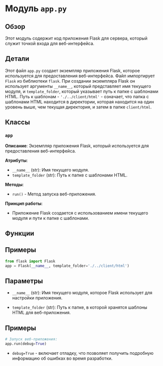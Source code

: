 # Модуль `app.py`

## Обзор

Этот модуль содержит код приложения Flask для сервера, который служит точкой входа для веб-интерфейса. 

## Детали

Этот файл `app.py`  создает экземпляр приложения Flask, которое используется для предоставления веб-интерфейса. Файл импортирует `Flask` из библиотеки `flask`.  При создании экземпляра Flask  он использует аргументы `__name__`,  который представляет имя текущего модуля, и  `template_folder`,  который указывает путь к папке с шаблонами HTML.  Путь к шаблонам - `'./../client/html'` - означает, что папка с шаблонами HTML находится в директории, которая находится на один уровень выше, чем текущая директория, и затем в папке `client/html`. 

## Классы

### `app`

**Описание**: Экземпляр приложения Flask, который используется для предоставления веб-интерфейса.

**Атрибуты**:

- `__name__` (str): Имя текущего модуля.
- `template_folder` (str): Путь к папке с шаблонами HTML.

**Методы**: 
-  `run()` -  Метод запуска веб-приложения.

**Принцип работы**:

- Приложение Flask создается с использованием имени текущего модуля и пути к папке с шаблонами.

## Функции


## Примеры

```python
from flask import Flask
app = Flask(__name__, template_folder='./../client/html')
```

## Параметры

- `__name__` (str): Имя текущего модуля, которое Flask использует для настройки приложения.

- `template_folder` (str): Путь к папке, в которой хранятся шаблоны HTML для веб-приложения.

## Примеры

```python
# Запуск веб-приложения:
app.run(debug=True) 
```

- `debug=True` -  включает отладку, что позволяет получить подробную информацию об ошибках во время разработки.